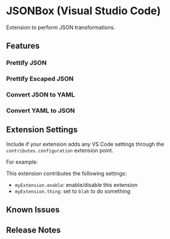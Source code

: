 # JSONBox (Visual Studio Code)

Extension to perform JSON transformations.

## Features


### Prettify JSON

### Prettify Escaped JSON

### Convert JSON to YAML

### Convert YAML to JSON

## Extension Settings

Include if your extension adds any VS Code settings through the `contributes.configuration` extension point.

For example:

This extension contributes the following settings:

* `myExtension.enable`: enable/disable this extension
* `myExtension.thing`: set to `blah` to do something

## Known Issues

## Release Notes
